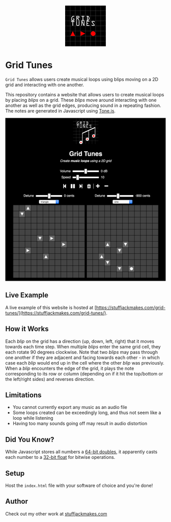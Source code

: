 <p align="center">
  <img height="128" src="./public/grid_tunes_logo.svg">
</p>

# Grid Tunes

`Grid Tunes` allows users create musical loops using blips moving  on a 2D grid and interacting with one another.

This repository contains a website that allows users to create musical loops by placing *blips* on a grid. These *blips* move around interacting with one another as well as the grid edges, producing sound in a repeating fashion. The notes are generated in Javascript using [Tone.js](https://tonejs.github.io/).

<p align="center">
  <img height="512" src="./example_image.jpg">
</p>


## Live Example

A live example of this website is hosted at [https://stuffjackmakes.com/grid-tunes/](https://stuffjackmakes.com/grid-tunes/).


## How it Works

Each *blip* on the grid has a direction (up, down, left, right) that it moves towards each time step. When multiple *blips* enter the same grid cell, they each rotate 90 degrees clockwise. Note that two *blips* may pass through one another if they are adjacent and facing towards each other - in which case each *blip* would end up in the cell where the other *blip* was previously. When a *blip* encounters the edge of the grid, it plays the note corresponding to its row or column (depending on if it hit the top/bottom or the left/right sides) and reverses direction.


## Limitations

* You cannot currently export any music as an audio file
* Some loops created can be exceedingly long, and thus not seem like a loop while listening
* Having too many sounds going off may result in audio distortion


## Did You Know?

While Javascript stores all numbers a [64-bit doubles](https://developer.mozilla.org/en-US/docs/Web/JavaScript/Reference/Global_Objects/Number), it apparently casts each number to a [32-bit float](https://developer.mozilla.org/En/Core_JavaScript_1.5_Reference/Operators/Bitwise_Operators) for bitwise operations.


## Setup

Host the `index.html` file with your software of choice and you're done!


## Author

Check out my other work at [stuffjackmakes.com](https://stuffjackmakes.com)